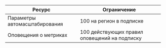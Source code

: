
| Ресурс | Ограничение |
| --- | --- |
| Параметры автомасштабирования |100 на регион в подписке |
| Оповещения о метриках |100 действующих правил оповещений на подписку |
